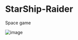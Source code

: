 # StarShip-Raider
Space game

![image](https://github.com/SergeyS85/StarShip-Raider/img/screenshot.png)
